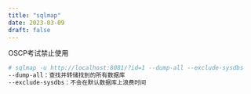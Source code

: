 ```yaml
---
title: "sqlmap"
date: 2023-03-09
draft: false
---
```


OSCP考试禁止使用



```bash
# sqlmap -u http://localhost:8081/?id=1 --dump-all --exclude-sysdbs
--dump-all：查找并转储找到的所有数据库
--exclude-sysdbs：不会在默认数据库上浪费时间
```

